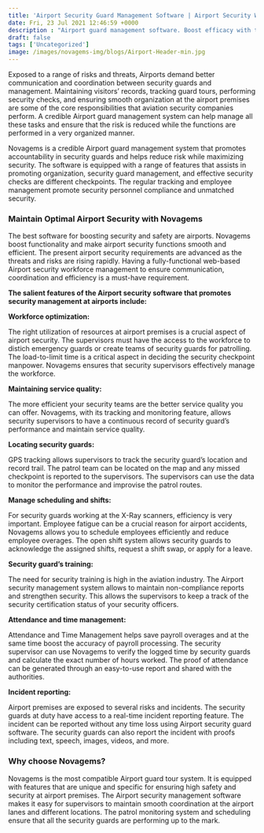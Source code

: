 ```yaml
---
title: 'Airport Security Guard Management Software | Airport Security Workforce Management - Novagems'
date: Fri, 23 Jul 2021 12:46:59 +0000
description : "Airport guard management software. Boost efficacy with the best Airport guard tour system- Novagems. Top rated Airport security management software by users."
draft: false
tags: ['Uncategorized']
image: /images/novagems-img/blogs/Airport-Header-min.jpg
---
```



Exposed to a range of risks and threats, Airports demand better communication and coordination between security guards and management. Maintaining visitors’ records, tracking guard tours, performing security checks, and ensuring smooth organization at the airport premises are some of the core responsibilities that aviation security companies perform. A credible Airport guard management system can help manage all these tasks and ensure that the risk is reduced while the functions are performed in a very organized manner.

Novagems is a credible Airport guard management system that promotes accountability in security guards and helps reduce risk while maximizing security. The software is equipped with a range of features that assists in promoting organization, security guard management, and effective security checks are different checkpoints. The regular tracking and employee management promote security personnel compliance and unmatched security.

### Maintain Optimal Airport Security with Novagems

The best software for boosting security and safety are airports. Novagems boost functionality and make airport security functions smooth and efficient. The present airport security requirements are advanced as the threats and risks are rising rapidly. Having a fully-functional web-based Airport security workforce management to ensure communication, coordination and efficiency is a must-have requirement.

**The salient features of the Airport security software that promotes security management at airports include:**

**Workforce optimization:**

The right utilization of resources at airport premises is a crucial aspect of airport security. The supervisors must have the access to the workforce to distich emergency guards or create teams of security guards for patrolling. The load-to-limit time is a critical aspect in deciding the security checkpoint manpower. Novagems ensures that security supervisors effectively manage the workforce.

**Maintaining service quality:**

The more efficient your security teams are the better service quality you can offer. Novagems, with its tracking and monitoring feature, allows security supervisors to have a continuous record of security guard’s performance and maintain service quality.

**Locating security guards:**

GPS tracking allows supervisors to track the security guard’s location and record trail. The patrol team can be located on the map and any missed checkpoint is reported to the supervisors. The supervisors can use the data to monitor the performance and improvise the patrol routes.

**Manage scheduling and shifts:**

For security guards working at the X-Ray scanners, efficiency is very important. Employee fatigue can be a crucial reason for airport accidents, Novagems allows you to schedule employees efficiently and reduce employee overages. The open shift system allows security guards to acknowledge the assigned shifts, request a shift swap, or apply for a leave.

**Security guard’s training:**

The need for security training is high in the aviation industry. The Airport security management system allows to maintain non-compliance reports and strengthen security. This allows the supervisors to keep a track of the security certification status of your security officers.

**Attendance and time management:**

Attendance and Time Management helps save payroll overages and at the same time boost the accuracy of payroll processing. The security supervisor can use Novagems to verify the logged time by security guards and calculate the exact number of hours worked. The proof of attendance can be generated through an easy-to-use report and shared with the authorities.

**Incident reporting:**

Airport premises are exposed to several risks and incidents. The security guards at duty have access to a real-time incident reporting feature. The incident can be reported without any time loss using Airport security guard software. The security guards can also report the incident with proofs including text, speech, images, videos, and more.

### Why choose Novagems?

Novagems is the most compatible Airport guard tour system. It is equipped with features that are unique and specific for ensuring high safety and security at airport premises. The Airport security management software makes it easy for supervisors to maintain smooth coordination at the airport lanes and different locations. The patrol monitoring system and scheduling ensure that all the security guards are performing up to the mark.